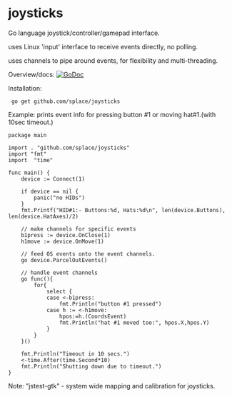 # joysticks
Go language joystick/controller/gamepad interface.

uses Linux 'input' interface to receive events directly, no polling.

uses channels to pipe around events, for flexibility and multi-threading.

Overview/docs: [![GoDoc](https://godoc.org/github.com/splace/joysticks?status.svg)](https://godoc.org/github.com/splace/joysticks)

Installation:

     go get github.com/splace/joysticks

Example: prints event info for pressing button #1 or moving hat#1.(with 10sec timeout.) 

	package main

	import . "github.com/splace/joysticks"
	import "fmt"
	import  "time"

	func main() {
		device := Connect(1)

		if device == nil {
			panic("no HIDs")
		}
		fmt.Printf("HID#1:- Buttons:%d, Hats:%d\n", len(device.Buttons), len(device.HatAxes)/2)

		// make channels for specific events
		b1press := device.OnClose(1)
		h1move := device.OnMove(1)

		// feed OS events onto the event channels. 
		go device.ParcelOutEvents()

		// handle event channels
		go func(){
			for{
				select {
				case <-b1press:
					fmt.Println("button #1 pressed")
				case h := <-h1move:
					hpos:=h.(CoordsEvent)
					fmt.Println("hat #1 moved too:", hpos.X,hpos.Y)
				}
			}
		}()
	
		fmt.Println("Timeout in 10 secs.")
		<-time.After(time.Second*10)
		fmt.Println("Shutting down due to timeout.")
	}



Note: "jstest-gtk" - system wide mapping and calibration for joysticks.


